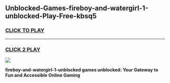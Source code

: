 
## Unblocked-Games-fireboy-and-watergirl-1-unblocked-Play-Free-kbsq5
<h3>
<a href="https://premium76.site?title=fireboy-and-watergirl-1-unblocked&ref=12A">CLICK TO PLAY</a></h3>
<hr>

<h3>
<a href="https://premium76.site?title=fireboy-and-watergirl-1-unblocked&ref=12A">CLICK 2 PLAY</a>
  
</h3>

<a href="https://premium76.site?title=fireboy-and-watergirl-1-unblocked&ref=12A"><img src="https://clearcache.store/games.png"></a>


**fireboy-and-watergirl-1-unblocked games unblocked: Your Gateway to Fun and Accessible Online Gaming**

